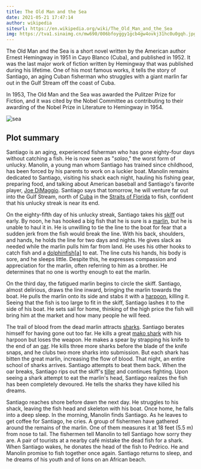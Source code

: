 ```yaml
---
title: The Old Man and the Sea
date: 2021-05-21 17:47:14
author: wikipedia
siteurl: https://en.wikipedia.org/wiki/The_Old_Man_and_the_Sea
img: https://tva1.sinaimg.cn/mw690/006bfoyggy1gcb4gw4ovkj31hc0u0gqh.jpg
---
```






The Old Man and the Sea is a short novel written by the American author Ernest Hemingway in 1951 in Cayo Blanco (Cuba), and published in 1952. It was the last major work of fiction written by Hemingway that was published during his lifetime. One of his most famous works, it tells the story of Santiago, an aging Cuban fisherman who struggles with a giant marlin far out in the Gulf Stream off the coast of Cuba.

In 1953, The Old Man and the Sea was awarded the Pulitzer Prize for Fiction, and it was cited by the Nobel Committee as contributing to their awarding of the Nobel Prize in Literature to Hemingway in 1954.



![sea](https://tva1.sinaimg.cn/large/006bfoyggy1gcb4gw4ovkj31hc0u0gqh.jpg)



## Plot summary

Santiago is an aging, experienced fisherman who has gone eighty-four days without catching a fish. He is now seen as "*salao*," the worst form of unlucky. Manolin, a young man whom Santiago has trained since childhood, has been forced by his parents to work on a luckier boat. Manolin remains dedicated to Santiago, visiting his shack each night, hauling his fishing gear, preparing food, and talking about American baseball and Santiago's favorite player, [Joe DiMaggio](https://en.wikipedia.org/wiki/Joe_DiMaggio). Santiago says that tomorrow, he will venture far out into the Gulf Stream, north of [Cuba](https://en.wikipedia.org/wiki/Cuba) in the [Straits of Florida](https://en.wikipedia.org/wiki/Straits_of_Florida) to fish, confident that his unlucky streak is near its end.

On the eighty-fifth day of his unlucky streak, Santiago takes his [skiff](https://en.wikipedia.org/wiki/Skiff) out early. By noon, he has hooked a big fish that he is sure is a [marlin](https://en.wikipedia.org/wiki/Marlin), but he is unable to haul it in. He is unwilling to tie the line to the boat for fear that a sudden jerk from the fish would break the line. With his back, shoulders, and hands, he holds the line for two days and nights. He gives slack as needed while the marlin pulls him far from land. He uses his other hooks to catch fish and a [dolphinfish](https://en.wikipedia.org/wiki/Mahi-mahi)[[a\]](https://en.wikipedia.org/wiki/The_Old_Man_and_the_Sea#cite_note-3) to eat. The line cuts his hands, his body is sore, and he sleeps little. Despite this, he expresses compassion and appreciation for the marlin, often referring to him as a brother. He determines that no one is worthy enough to eat the marlin.

On the third day, the fatigued marlin begins to circle the skiff. Santiago, almost delirious, draws the line inward, bringing the marlin towards the boat. He pulls the marlin onto its side and stabs it with a [harpoon](https://en.wikipedia.org/wiki/Harpoon), killing it. Seeing that the fish is too large to fit in the skiff, Santiago lashes it to the side of his boat. He sets sail for home, thinking of the high price the fish will bring him at the market and how many people he will feed.

The trail of blood from the dead marlin attracts [sharks](https://en.wikipedia.org/wiki/Shark). Santiago berates himself for having gone out too far. He kills a great [mako shark](https://en.wikipedia.org/wiki/Mako_shark) with his harpoon but loses the weapon. He makes a spear by strapping his knife to the end of an [oar](https://en.wikipedia.org/wiki/Oar). He kills three more sharks before the blade of the knife snaps, and he clubs two more sharks into submission. But each shark has bitten the great marlin, increasing the flow of blood. That night, an entire school of sharks arrives. Santiago attempts to beat them back. When the oar breaks, Santiago rips out the skiff's [tiller](https://en.wikipedia.org/wiki/Tiller) and continues fighting. Upon seeing a shark attempt to eat the marlin's head, Santiago realizes the fish has been completely devoured. He tells the sharks they have killed his dreams.

Santiago reaches shore before dawn the next day. He struggles to his shack, leaving the fish head and skeleton with his boat. Once home, he falls into a deep sleep. In the morning, Manolin finds Santiago. As he leaves to get coffee for Santiago, he cries. A group of fishermen have gathered around the remains of the marlin. One of them measures it at 18 feet (5.5 m) from nose to tail. The fishermen tell Manolin to tell Santiago how sorry they are. A pair of tourists at a nearby café mistake the dead fish for a shark. When Santiago wakes, he donates the head of the fish to Pedrico. He and Manolin promise to fish together once again. Santiago returns to sleep, and he dreams of his youth and of lions on an African beach.